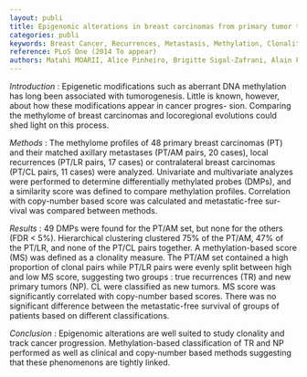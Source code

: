 ```yaml
---
layout: publi
title: Epigenomic alterations in breast carcinomas from primary tumor to locoregional recurrences
categories: publi 
keywords: Breast Cancer, Recurrences, Metastasis, Methylation, Clonality, True Recurrence, New Primary Tumor
reference: PLoS One (2014 To appear)
authors: Matahi MOARII, Alice Pinheiro, Brigitte Sigal-Zafrani, Alain Fourquet, Martial Caly, Nicolas Servant, Véronique Stoven, Jean-Philippe Vert, Fabien Reyal
---
```


*Introduction* : Epigenetic modifications such as aberrant DNA methylation has long been associated with tumorogenesis. Little is known, however, about how these modifications appear in cancer progres- sion. Comparing the methylome of breast carcinomas and locoregional evolutions could shed light on this process.

*Methods* : The methylome profiles of 48 primary breast carcinomas (PT) and their matched axillary metastases (PT/AM pairs, 20 cases), local recurrences (PT/LR pairs, 17 cases) or contralateral breast carcinomas (PT/CL pairs, 11 cases) were analyzed. Univariate and multivariate analyzes were performed to determine differentially methylated probes (DMPs), and a similarity score was defined to compare methylation profiles. Correlation with copy-number based score was calculated and metastatic-free sur- vival was compared between methods.

*Results* : 49 DMPs were found for the PT/AM set, but none for the others (FDR < 5%). Hierarchical clustering clustered 75% of the PT/AM, 47% of the PT/LR, and none of the PT/CL pairs together. A methylation-based score (MS) was defined as a clonality measure. The PT/AM set contained a high proportion of clonal pairs while PT/LR pairs were evenly split between high and low MS score, suggesting two groups : true recurrences (TR) and new primary tumors (NP). CL were classified as new tumors. MS score was significantly correlated with copy-number based scores. There was no significant difference between the metastatic-free survival of groups of patients based on different classifications.

*Conclusion* : Epigenomic alterations are well suited to study clonality and track cancer progression. Methylation-based classification of TR and NP performed as well as clinical and copy-number based methods suggesting that these phenomenons are tightly linked.

